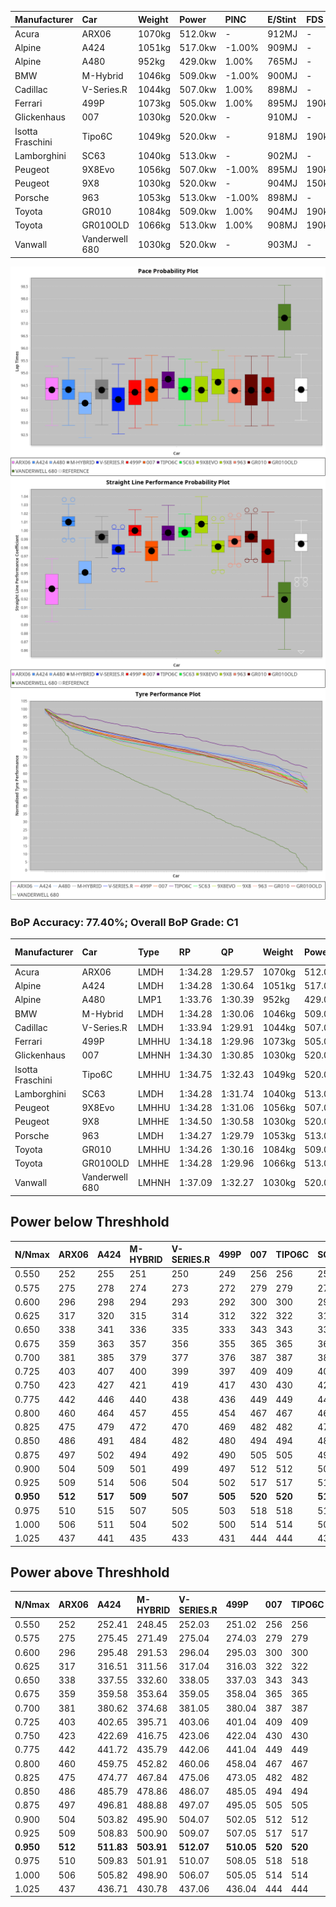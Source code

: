 | Manufacturer     | Car            | Weight | Power   | PINC    | E/Stint | FDS     |
|:-|:-|:-|:-|:-|:-|:-|
| Acura            | ARX06          | 1070kg | 512.0kw |    -    | 912MJ   |    -    |
| Alpine           | A424           | 1051kg | 517.0kw | -1.00%  | 909MJ   |    -    |
| Alpine           | A480           | 952kg  | 429.0kw | 1.00%   | 765MJ   |    -    |
| BMW              | M-Hybrid       | 1046kg | 509.0kw | -1.00%  | 900MJ   |    -    |
| Cadillac         | V-Series.R     | 1044kg | 507.0kw | 1.00%   | 898MJ   |    -    |
| Ferrari          | 499P           | 1073kg | 505.0kw | 1.00%   | 895MJ   | 190kph  |
| Glickenhaus      | 007            | 1030kg | 520.0kw |    -    | 910MJ   |    -    |
| Isotta Fraschini | Tipo6C         | 1049kg | 520.0kw |    -    | 918MJ   | 190kph  |
| Lamborghini      | SC63           | 1040kg | 513.0kw |    -    | 902MJ   |    -    |
| Peugeot          | 9X8Evo         | 1056kg | 507.0kw | -1.00%  | 895MJ   | 190kph  |
| Peugeot          | 9X8            | 1030kg | 520.0kw |    -    | 904MJ   | 150kph  |
| Porsche          | 963            | 1053kg | 513.0kw | -1.00%  | 898MJ   |    -    |
| Toyota           | GR010          | 1084kg | 509.0kw | 1.00%   | 904MJ   | 190kph  |
| Toyota           | GR010OLD       | 1066kg | 513.0kw | 1.00%   | 908MJ   | 190kph  |
| Vanwall          | Vanderwell 680 | 1030kg | 520.0kw |    -    | 903MJ   |    -    |

![PACECHART](./IMG/ACOMETHOD.png)
![STRAIGHTLINEPERFORMANCECHART](./IMG/ACOMETHOD_sp.png)
![TYREPERFORMANCECHART](./IMG/ACOMETHOD_tw.png)

### BoP Accuracy: 77.40%; Overall BoP Grade: C1
| Manufacturer     | Car            | Type  | RP      | QP      | Weight | Power¹  | Threshhold | PINC    | Power²   | E/Stint | AVG Vmax  | FDS     | RDLC | L/Stint | BOP-Grade | Model Accuracy | Model Points | Match%  | SimDiff |
|:-|:-|:-|:-|:-|:-|:-|:-|:-|:-|:-|:-|:-|:-|:-|:-|:-|:-|:-|:-|
| Acura            | ARX06          | LMDH  | 1:34.28 | 1:29.57 | 1070kg | 512.0kw | 210.0kph   |    -    | 512.00kw |  912MJ  | 300.07kph |    -    | 1.01 | 36      | -B2       | 100.00%        | 995          | 81.50%  | #       |
| Alpine           | A424           | LMDH  | 1:34.28 | 1:30.64 | 1051kg | 517.0kw | 210.0kph   | -1.00%  | 511.80kw |  909MJ  | 313.52kph |    -    | 1.01 | 36      | -A2       | 100.00%        | 635          | 90.99%  | #       |
| Alpine           | A480           | LMP1  | 1:33.76 | 1:30.39 |  952kg | 429.0kw | 210.0kph   | 1.00%   | 433.30kw |  765MJ  | 302.08kph |    -    | 0.97 | 34      | -D1       | 94.90%         | 707          | 65.18%  | #       |
| BMW              | M-Hybrid       | LMDH  | 1:34.28 | 1:30.06 | 1046kg | 509.0kw | 210.0kph   | -1.00%  | 503.90kw |  900MJ  | 310.17kph |    -    | 1.01 | 36      | -A2       | 100.00%        | 1696         | 90.47%  | #       |
| Cadillac         | V-Series.R     | LMDH  | 1:33.94 | 1:29.91 | 1044kg | 507.0kw | 210.0kph   | 1.00%   | 512.10kw |  898MJ  | 307.48kph |    -    | 1.02 | 36      | -C1       | 88.64%         | 2076         | 78.63%  | #       |
| Ferrari          | 499P           | LMHHU | 1:34.18 | 1:29.96 | 1073kg | 505.0kw | 210.0kph   | 1.00%   | 510.10kw |  895MJ  | 310.05kph | 190kph  | 1.01 | 37      | -A2       | 91.94%         | 2476         | 91.25%  | #       |
| Glickenhaus      | 007            | LMHNH | 1:34.30 | 1:30.85 | 1030kg | 520.0kw | 210.0kph   |    -    | 520.00kw |  910MJ  | 310.11kph |    -    | 0.96 | 36      | ~A1       | 95.63%         | 1510         | 96.26%  | #       |
| Isotta Fraschini | Tipo6C         | LMHHU | 1:34.75 | 1:32.43 | 1049kg | 520.0kw | 210.0kph   |    -    | 520.00kw |  918MJ  | 312.53kph | 190kph  | 1.05 | 37      | +Ω1       | 100.00%        | 66           | 41.76%  | #       |
| Lamborghini      | SC63           | LMDH  | 1:34.28 | 1:31.74 | 1040kg | 513.0kw | 210.0kph   |    -    | 513.00kw |  902MJ  | 312.23kph |    -    | 1.04 | 36      | -B1       | 100.00%        | 504          | 89.25%  | #       |
| Peugeot          | 9X8Evo         | LMHHU | 1:34.28 | 1:31.06 | 1056kg | 507.0kw | 210.0kph   | -1.00%  | 501.90kw |  895MJ  | 311.79kph | 190kph  | 1.00 | 37      | +B2       | 100.00%        | 249          | 81.58%  | ±0.16s  |
| Peugeot          | 9X8            | LMHHE | 1:34.50 | 1:30.58 | 1030kg | 520.0kw | 210.0kph   |    -    | 520.00kw |  904MJ  | 310.04kph | 150kph  | 1.03 | 37      | ~A1       | 98.33%         | 2173         | 100.00% | #       |
| Porsche          | 963            | LMDH  | 1:34.27 | 1:29.79 | 1053kg | 513.0kw | 210.0kph   | -1.00%  | 507.90kw |  898MJ  | 309.02kph |    -    | 1.01 | 36      | ~A1       | 90.40%         | 5633         | 97.74%  | #       |
| Toyota           | GR010          | LMHHU | 1:34.26 | 1:30.16 | 1084kg | 509.0kw | 210.0kph   | 1.00%   | 514.10kw |  904MJ  | 308.62kph | 190kph  | 1.01 | 37      | ~A1       | 90.11%         | 3235         | 97.25%  | #       |
| Toyota           | GR010OLD       | LMHHE | 1:34.28 | 1:29.96 | 1066kg | 513.0kw | 210.0kph   | 1.00%   | 518.10kw |  908MJ  | 307.67kph | 190kph  | 1.03 | 37      | -A2       | 99.03%         | 1536         | 93.59%  | #       |
| Vanwall          | Vanderwell 680 | LMHNH | 1:37.09 | 1:32.27 | 1030kg | 520.0kw | 210.0kph   |    -    | 520.00kw |  903MJ  | 300.97kph |    -    | 1.01 | 36      | +Ω2       | 97.68%         | 632          | -34.45% | #       |

## Power below Threshhold
| N/Nmax    | ARX06   | A424    | M-HYBRID | V-SERIES.R | 499P    | 007     | TIPO6C  | SC63    | 9X8EVO  | 9X8     | 963     | GR010   | GR010OLD | VANDERWELL 680 | ​     | RPM      | A480       |
|:-|:-|:-|:-|:-|:-|:-|:-|:-|:-|:-|:-|:-|:-|:-|:-|:-|:-|
|  0.550    |  252    |  255    |  251     |  250       |  249    |  256    |  256    |  253    |  250    |  256    |  253    |  251    |  253     |  256           |  ​    |   --     |  0.00      |
|  0.575    |  275    |  278    |  274     |  273       |  272    |  279    |  279    |  276    |  273    |  279    |  276    |  274    |  276     |  279           |  ​    |   --     |  0.00      |
|  0.600    |  296    |  298    |  294     |  293       |  292    |  300    |  300    |  296    |  293    |  300    |  296    |  294    |  296     |  300           |  ​    |   --     |  0.00      |
|  0.625    |  317    |  320    |  315     |  314       |  312    |  322    |  322    |  317    |  314    |  322    |  317    |  315    |  317     |  322           |  ​    |   --     |  0.00      |
|  0.650    |  338    |  341    |  336     |  335       |  333    |  343    |  343    |  338    |  335    |  343    |  338    |  336    |  338     |  343           |  ​    |   --     |  0.00      |
|  0.675    |  359    |  363    |  357     |  356       |  355    |  365    |  365    |  360    |  356    |  365    |  360    |  357    |  360     |  365           |  ​    |   --     |  0.00      |
|  0.700    |  381    |  385    |  379     |  377       |  376    |  387    |  387    |  382    |  377    |  387    |  382    |  379    |  382     |  387           |  ​    |   --     |  0.00      |
|  0.725    |  403    |  407    |  400     |  399       |  397    |  409    |  409    |  403    |  399    |  409    |  403    |  400    |  403     |  409           |  ​    |   --     |  0.00      |
|  0.750    |  423    |  427    |  421     |  419       |  417    |  430    |  430    |  424    |  419    |  430    |  424    |  421    |  424     |  430           |  ​    |   --     |  0.00      |
|  0.775    |  442    |  446    |  440     |  438       |  436    |  449    |  449    |  443    |  438    |  449    |  443    |  440    |  443     |  449           |  ​    |  5000    |  253.56    |
|  0.800    |  460    |  464    |  457     |  455       |  454    |  467    |  467    |  461    |  455    |  467    |  461    |  457    |  461     |  467           |  ​    |  5500    |  299.66    |
|  0.825    |  475    |  479    |  472     |  470       |  469    |  482    |  482    |  476    |  470    |  482    |  476    |  472    |  476     |  482           |  ​    |  6000    |  334.74    |
|  0.850    |  486    |  491    |  484     |  482       |  480    |  494    |  494    |  487    |  482    |  494    |  487    |  484    |  487     |  494           |  ​    |  6500    |  377.84    |
|  0.875    |  497    |  502    |  494     |  492       |  490    |  505    |  505    |  498    |  492    |  505    |  498    |  494    |  498     |  505           |  ​    |  7000    |  421.93    |
|  0.900    |  504    |  509    |  501     |  499       |  497    |  512    |  512    |  505    |  499    |  512    |  505    |  501    |  505     |  512           |  ​    |  7500    |  432.96    |
|  0.925    |  509    |  514    |  506     |  504       |  502    |  517    |  517    |  510    |  504    |  517    |  510    |  506    |  510     |  517           |  ​    |  8000    |  428.95    |
| **0.950** | **512** | **517** | **509**  | **507**    | **505** | **520** | **520** | **513** | **507** | **520** | **513** | **509** | **513**  | **520**        | **​** | **8500** | **431.95** |
|  0.975    |  510    |  515    |  507     |  505       |  503    |  518    |  518    |  511    |  505    |  518    |  511    |  507    |  511     |  518           |  ​    |  9000    |  215.48    |
|  1.000    |  506    |  511    |  504     |  502       |  500    |  514    |  514    |  507    |  502    |  514    |  507    |  504    |  507     |  514           |  ​    |   --     |  0.00      |
|  1.025    |  437    |  441    |  435     |  433       |  431    |  444    |  444    |  438    |  433    |  444    |  438    |  435    |  438     |  444           |  ​    |   --     |  0.00      |

## Power above Threshhold
| N/Nmax    | ARX06   | A424       | M-HYBRID   | V-SERIES.R | 499P       | 007     | TIPO6C  | SC63    | 9X8EVO     | 9X8     | 963        | GR010      | GR010OLD   | VANDERWELL 680 | ​     | RPM      | A480       |
|:-|:-|:-|:-|:-|:-|:-|:-|:-|:-|:-|:-|:-|:-|:-|:-|:-|:-|
|  0.550    |  252    |  252.41    |  248.45    |  252.03    |  251.02    |  256    |  256    |  253    |  247.46    |  256    |  250.43    |  253.04    |  255.06    |  256           |  ​    |   --     |  0.00      |
|  0.575    |  275    |  275.45    |  271.49    |  275.04    |  274.03    |  279    |  279    |  276    |  270.50    |  279    |  273.47    |  276.05    |  278.07    |  279           |  ​    |   --     |  0.00      |
|  0.600    |  296    |  295.48    |  291.53    |  296.04    |  295.03    |  300    |  300    |  296    |  290.54    |  300    |  293.50    |  297.05    |  299.08    |  300           |  ​    |   --     |  0.00      |
|  0.625    |  317    |  316.51    |  311.56    |  317.04    |  316.03    |  322    |  322    |  317    |  310.58    |  322    |  314.54    |  318.06    |  321.08    |  322           |  ​    |   --     |  0.00      |
|  0.650    |  338    |  337.55    |  332.60    |  338.05    |  337.03    |  343    |  343    |  338    |  331.61    |  343    |  335.57    |  339.06    |  342.09    |  343           |  ​    |   --     |  0.00      |
|  0.675    |  359    |  359.58    |  353.64    |  359.05    |  358.04    |  365    |  365    |  360    |  352.65    |  365    |  356.61    |  361.06    |  364.09    |  365           |  ​    |   --     |  0.00      |
|  0.700    |  381    |  380.62    |  374.68    |  381.05    |  380.04    |  387    |  387    |  382    |  373.69    |  387    |  377.65    |  383.07    |  386.10    |  387           |  ​    |   --     |  0.00      |
|  0.725    |  403    |  402.65    |  395.71    |  403.06    |  401.04    |  409    |  409    |  403    |  394.73    |  409    |  399.68    |  404.07    |  407.10    |  409           |  ​    |   --     |  0.00      |
|  0.750    |  423    |  422.69    |  416.75    |  423.06    |  422.04    |  430    |  430    |  424    |  414.77    |  430    |  419.72    |  425.07    |  428.11    |  430           |  ​    |   --     |  0.00      |
|  0.775    |  442    |  441.72    |  435.79    |  442.06    |  441.04    |  449    |  449    |  443    |  433.80    |  449    |  438.75    |  444.08    |  447.11    |  449           |  ​    |  5000    |  253.56    |
|  0.800    |  460    |  459.75    |  452.82    |  460.06    |  458.04    |  467    |  467    |  461    |  450.84    |  467    |  455.78    |  462.08    |  465.12    |  467           |  ​    |  5500    |  299.66    |
|  0.825    |  475    |  474.77    |  467.84    |  475.06    |  473.05    |  482    |  482    |  476    |  465.86    |  482    |  470.81    |  477.08    |  480.12    |  482           |  ​    |  6000    |  334.74    |
|  0.850    |  486    |  485.79    |  478.86    |  486.07    |  485.05    |  494    |  494    |  487    |  476.88    |  494    |  482.83    |  488.09    |  492.12    |  494           |  ​    |  6500    |  377.84    |
|  0.875    |  497    |  496.81    |  488.88    |  497.07    |  495.05    |  505    |  505    |  498    |  486.90    |  505    |  492.84    |  499.09    |  503.13    |  505           |  ​    |  7000    |  421.93    |
|  0.900    |  504    |  503.82    |  495.90    |  504.07    |  502.05    |  512    |  512    |  505    |  493.92    |  512    |  499.86    |  506.09    |  510.13    |  512           |  ​    |  7500    |  432.96    |
|  0.925    |  509    |  508.83    |  500.90    |  509.07    |  507.05    |  517    |  517    |  510    |  498.92    |  517    |  504.86    |  511.09    |  515.13    |  517           |  ​    |  8000    |  428.95    |
| **0.950** | **512** | **511.83** | **503.91** | **512.07** | **510.05** | **520** | **520** | **513** | **501.93** | **520** | **507.87** | **514.09** | **518.13** | **520**        | **​** | **8500** | **431.95** |
|  0.975    |  510    |  509.83    |  501.91    |  510.07    |  508.05    |  518    |  518    |  511    |  499.93    |  518    |  505.87    |  512.09    |  516.13    |  518           |  ​    |  9000    |  215.48    |
|  1.000    |  506    |  505.82    |  498.90    |  506.07    |  505.05    |  514    |  514    |  507    |  496.92    |  514    |  502.86    |  508.09    |  512.13    |  514           |  ​    |   --     |  0.00      |
|  1.025    |  437    |  436.71    |  430.78    |  437.06    |  436.04    |  444    |  444    |  438    |  428.79    |  444    |  433.74    |  439.08    |  442.11    |  444           |  ​    |   --     |  0.00      |

